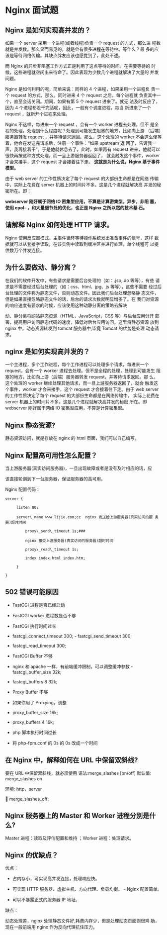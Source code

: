 
# Nginx  面试题 

## Nginx  是如何实现高并发的？

如果一个  server  采用一个进程(或者线程)负责一个 request 的方式，那么进 程数就是并发数。那么显而易见的，就是会有很多进程在等待中。等什么？最 多的应该是等待网络传输。其缺点胖友应该也感觉到了，此处不述。

而  Nginx  的异步非阻塞工作方式正是利用了这点等待的时间。在需要等待的 时候，这些进程就空闲出来待命了。因此表现为少数几个进程就解决了大量的 并发问题。

Nginx 是如何利用的呢，简单来说：同样的  4  个进程，如果采用一个进程负 责一个  request  的方式，那么，同时进来  4  个  request  之后，每个进程就 负责其中一个，直至会话关闭。期间，如果有第  5  个 request 进来了。就无 法及时反应了，因为  4  个进程都没干完活呢，因此，一般有个调度进程，每当 新进来了一个  request  ，就新开个进程来处理。

Nginx  不这样，每进来一个  request  ，会有一个  worker  进程去处理。但不 是全程的处理，处理到什么程度呢？处理到可能发生阻塞的地方，比如向上游 （后端）服务器转发  request  ，并等待请求返回。那么，这个处理的  worker 不会这么傻等着，他会在发送完请求后，注册一个事件：“如果  upstream  返 回了，告诉我一声，我再接着干”。于是他就休息去了。此时，如果再有 request  进来，他就可以很快再按这种方式处理。而一旦上游服务器返回了， 就会触发这个事件，worker  才会来接手，这个  request  才会接着往下走。 **这就是为什么说，Nginx  基于事件模型。**

由于  web server  的工作性质决定了每个  request  的大部份生命都是在网络 传输中，实际上花费在  server  机器上的时间片不多。这是几个进程就解决高 并发的秘密所在。即：

**webserver  刚好属于网络  IO  密集型应用，不算是计算密集型。异步，非阻 塞，使用  epol- ，和大量细节处的优化，也正是  Nginx  之所以然的技术基 石。** 

## 请解释  Nginx  如何处理  HTTP  请求。 

Nginx  使用反应器模式。主事件循环等待操作系统发出准备事件的信号，这样 数据就可以从套接字读取，在该实例中读取到缓冲区并进行处理。单个线程可 以提供数万个并发连接。

## 为什么要做动、静分离？

在我们的软件开发中，有些请求是需要后台处理的（如：.jsp,.do 等等），有些 请求是不需要经过后台处理的（如：css、html、jpg、js 等等），这些不需要 经过后台处理的文件称为静态文件，否则动态文件。因此我们后台处理忽略静 态文件，但是如果直接忽略静态文件的话，后台的请求次数就明显增多了。在 我们对资源的响应速度有要求的时候，应该使用这种动静分离的策略去解决

动、静分离将网站静态资源（HTML，JavaScript，CSS 等）与后台应用分开 部署，提高用户访问静态代码的速度，降低对后台应用访问。这里将静态资源 放到 nginx 中，动态资源转发到 tomcat 服务器中,毕竟 Tomcat 的优势是处理 动态请求。

## nginx 是如何实现高并发的？

一个主进程，多个工作进程，每个工作进程可以处理多个请求，每进来一个 request，会有一个 worker 进程去处理。但不是全程的处理，处理到可能发生 阻塞的地方，比如向上游（后端）服务器转发 request，并等待请求返回。那 么，这个处理的 worker 继续处理其他请求，而一旦上游服务器返回了，就会 触发这个事件，worker 才会来接手，这个 request 才会接着往下走。由于 web server 的工作性质决定了每个 request 的大部份生命都是在网络传输中， 实际上花费在 server 机器上的时间片不多。这是几个进程就解决高并发的秘密 所在。即 webserver 刚好属于网络  IO  密集型应用，不算是计算密集型。

## Nginx 静态资源? 

静态资源访问，就是存放在 nginx 的 html 页面，我们可以自己编写。 

## Nginx 配置高可用性怎么配置？

当上游服务器(真实访问服务器)，一旦出现故障或者是没有及时相应的话，应

该直接轮训到下一台服务器，保证服务器的高可用。 

Nginx 配置代码：

```
server { 

     listen 80; 

     server\_name www.lijie.com;cc  nginx 发送给上游服务器(真实访问的服 务器)超时时间 

         proxy\_send\_timeout 1s;###

         nginx 接受上游服务器(真实访问的服务器)超时时间 

         proxy\_read\_timeout 1s;

         index index.html index.htm;

     } 

} 
```



## 502 错误可能原因

- FastCGI 进程是否已经启动

- FastCGI worker 进程数是否不够

- FastCGI 执行时间过长

- fastcgi\_connect\_timeout 300; - fastcgi\_send\_timeout 300;

- fastcgi\_read\_timeout 300;

- FastCGI Buffer 不够 

- nginx 和 apache 一样，有前端缓冲限制，可以调整缓冲参数 - fastcgi\_buffer\_size 32k;

- fastcgi\_buffers 8 32k;

- Proxy Buffer 不够 

- 如果你用了 Proxying，调整 

- proxy\_buffer\_size 16k;

- proxy\_buffers 4 16k;

- php 脚本执行时间过长

- 将 php-fpm.conf 的 0s 的 0s 改成一个时间

## 在  Nginx  中，解释如何在  URL 中保留双斜线? 

要在  URL 中保留双斜线，就必须使用 语法:merge\_slashes [on/off] 默认值: merge\_slashes on

环境: http，server 

  merge\_slashes\_off;

## Nginx 服务器上的 Master 和 Worker 进程分别是什么? 

Master 进程：读取及评估配置和维持  ；Worker 进程：处理请求。

## Nginx 的优缺点？

优点： 

- 占内存小，可实现高并发连接，处理响应快。 

- 可实现 HTTP 服务器、虚拟主机、方向代理、负载均衡。 - Nginx 配置简单。 

- 可以不暴露正式的服务器 IP 地址。 

缺点： 

动态处理差，nginx 处理静态文件好,耗费内存少，但是处理动态页面则很鸡 肋，现在一般前端用 nginx 作为反向代理抗住压力。 



